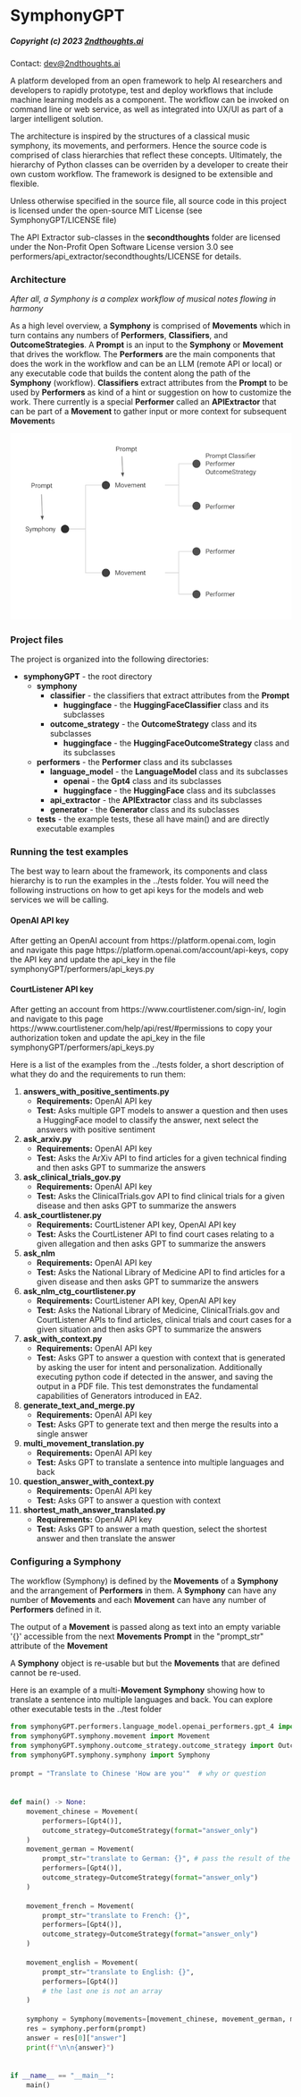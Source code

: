 # SymphonyGPT
##### Copyright (c) 2023 <a href=https://2ndthoughts.ai/>2ndthoughts.ai</a>
Contact: <a href=mailto:dev@2ndthoughts.ai>dev@2ndthoughts.ai</a>

<p>A platform developed from an open framework to help AI researchers and developers to rapidly prototype, test and
deploy workflows that include machine learning models as a component. The workflow can be invoked on command line or web service,
as well as integrated into UX/UI as part of a larger intelligent solution.</p>

<p>The architecture is inspired by the structures of a classical music symphony, its movements, and performers. Hence the
source code is comprised of class hierarchies that reflect these concepts. Ultimately, the hierarchy of Python classes can 
be overriden by a developer to create their own custom workflow. The framework is designed to be extensible and flexible.</p>

<p>Unless otherwise specified in the source file, all source code in this project is licensed under the open-source 
MIT License (see SymphonyGPT/LICENSE file)</p>

<p>The API Extractor sub-classes in the <b>secondthoughts</b> folder are licensed under the Non-Profit Open Software License 
version 3.0 see performers/api_extractor/secondthoughts/LICENSE for details.</p>

### Architecture
<p><i>After all, a Symphony is a complex workflow of musical notes flowing in harmony</i></p>
<p>As a high level overview, a <b>Symphony</b> is comprised of <b>Movements</b> which in turn contains any numbers of 
<b>Performers</b>, <b>Classifiers</b>, and <b>OutcomeStrategies</b>. A <b>Prompt</b> is an input to the <b>Symphony</b>
or <b>Movement</b> that drives the workflow. The <b>Performers</b> are the main components that
does the work in the workflow and can be an LLM (remote API or local) or any executable code that builds the content along 
the path of the <b>Symphony</b> (workflow).  <b>Classifiers</b> extract attributes from the <b>Prompt</b> to be used by
<b>Performers</b> as kind of a hint or suggestion on how to customize the work. There currently is a special <b>Performer</b>
called an <b>APIExtractor</b> that can be part of a <b>Movement</b> to gather input or more context for subsequent
<b>Movement</b>s</p>

![SymphonyGPT.png](images%2FSymphonyGPT.png)

### Project files
<p>The project is organized into the following directories:</p>

- <b>symphonyGPT</b> - the root directory
  - <b>symphony</b>
    - <b>classifier</b> - the classifiers that extract attributes from the <b>Prompt</b>
      - <b>huggingface</b> - the <b>HuggingFaceClassifier</b> class and its subclasses 
    - <b>outcome_strategy</b> - the <b>OutcomeStrategy</b> class and its subclasses
      - <b>huggingface</b> - the <b>HuggingFaceOutcomeStrategy</b> class and its subclasses
  - <b>performers</b> - the <b>Performer</b> class and its subclasses
    - <b>language_model</b> - the <b>LanguageModel</b> class and its subclasses
      - <b>openai</b> - the <b>Gpt4</b> class and its subclasses
      - <b>huggingface</b> - the <b>HuggingFace</b> class and its subclasses
    - <b>api_extractor</b> - the <b>APIExtractor</b> class and its subclasses
    - <b>generator</b> - the <b>Generator</b> class and its subclasses
  - <b>tests</b> - the example tests, these all have main() and are directly executable examples

### Running the test examples
<p>The best way to learn about the framework, its components and class hierarchy is to run the examples in the 
../tests folder. You will need the following instructions on how to get api keys for the models and web services
we will be calling.</p>

#### OpenAI API key
<p>After getting an OpenAI account from https://platform.openai.com, login and navigate this page 
https://platform.openai.com/account/api-keys, copy the API key and update the api_key in the file 
symphonyGPT/performers/api_keys.py</p>

#### CourtListener API key
<p>After getting an account from https://www.courtlistener.com/sign-in/, login and navigate to this page
https://www.courtlistener.com/help/api/rest/#permissions to copy your authorization token and update the api_key in
the file symphonyGPT/performers/api_keys.py</p>

<p>Here is a list of the examples from the ../tests folder, a short description of what they do and the requirements to 
run them:</p>

1. <b>answers_with_positive_sentiments.py</b>
    - <b>Requirements:</b> OpenAI API key
    - <b>Test:</b> Asks multiple GPT models to answer a question and then uses a HuggingFace model to classify the answer, next select the answers with positive sentiment
2. <b>ask_arxiv.py</b>
    - <b>Requirements:</b> OpenAI API key
    - <b>Test:</b> Asks the ArXiv API to find articles for a given technical finding and then asks GPT to summarize the answers
2. <b>ask_clinical_trials_gov.py</b>
    - <b>Requirements:</b> OpenAI API key
    - <b>Test:</b> Asks the ClinicalTrials.gov API to find clinical trials for a given disease and then asks GPT to summarize the answers
3. <b>ask_courtlistener.py</b>
    - <b>Requirements:</b> CourtListener API key, OpenAI API key
    - <b>Test:</b> Asks the CourtListener API to find court cases relating to a given allegation and then asks GPT to summarize the answers
4. <b>ask_nlm</b>
    - <b>Requirements:</b> OpenAI API key
    - <b>Test:</b> Asks the National Library of Medicine API to find articles for a given disease and then asks GPT to summarize the answers
5. <b>ask_nlm_ctg_courtlistener.py</b>
    - <b>Requirements:</b> CourtListener API key, OpenAI API key
    - <b>Test:</b> Asks the National Library of Medicine, ClinicalTrials.gov and CourtListener APIs to find articles, clinical trials and court cases for a given situation and then asks GPT to summarize the answers
6. <b>ask_with_context.py</b>
    - <b>Requirements:</b> OpenAI API key
    - <b>Test:</b> Asks GPT to answer a question with context that is generated by asking the user for intent and personalization.  Additionally executing python code if detected in the answer, and saving the output in a PDF file.  This test demonstrates the fundamental capabilities of Generators introduced in EA2.
7. <b>generate_text_and_merge.py</b>
    - <b>Requirements:</b> OpenAI API key
    - <b>Test:</b> Asks GPT to generate text and then merge the results into a single answer
7. <b>multi_movement_translation.py</b>
    - <b>Requirements:</b> OpenAI API key
    - <b>Test:</b> Asks GPT to translate a sentence into multiple languages and back
8. <b>question_answer_with_context.py</b>
    - <b>Requirements:</b> OpenAI API key
    - <b>Test:</b> Asks GPT to answer a question with context
9. <b>shortest_math_answer_translated.py</b>
    - <b>Requirements:</b> OpenAI API key
    - <b>Test:</b> Asks GPT to answer a math question, select the shortest answer and then translate the answer

### Configuring a Symphony
<p>The workflow (Symphony) is defined by the <b>Movements</b> of a <b>Symphony</b> and the arrangement of <b>Performers</b> in them.
A <b>Symphony</b> can have any number of <b>Movements</b> and each <b>Movement</b> can have any number of <b>Performers</b>
defined in it.</p>

<p>The output of a <b>Movement</b> is passed along as text into an empty variable '{}' accessible from the next 
<b>Movements</b> <b>Prompt</b> in the "prompt_str" attribute of the <b>Movement</b></p>

<p>A <b>Symphony</b> object is re-usable but but the <b>Movements</b> that are defined cannot be re-used.</p>

<p>Here is an example of a multi-<b>Movement</b> <b>Symphony</b> showing how to translate a sentence into multiple 
languages and back. You can explore other executable tests in the ../test folder</p>

```python
from symphonyGPT.performers.language_model.openai_performers.gpt_4 import Gpt4
from symphonyGPT.symphony.movement import Movement
from symphonyGPT.symphony.outcome_strategy.outcome_strategy import OutcomeStrategy
from symphonyGPT.symphony.symphony import Symphony

prompt = "Translate to Chinese 'How are you'"  # why or question


def main() -> None:
    movement_chinese = Movement(
        performers=[Gpt4()],
        outcome_strategy=OutcomeStrategy(format="answer_only")
    )
    movement_german = Movement(
        prompt_str="translate to German: {}", # pass the result of the previous movement to the next movement using {}
        performers=[Gpt4()],
        outcome_strategy=OutcomeStrategy(format="answer_only")
    )

    movement_french = Movement(
        prompt_str="translate to French: {}",
        performers=[Gpt4()],
        outcome_strategy=OutcomeStrategy(format="answer_only")
    )

    movement_english = Movement(
        prompt_str="translate to English: {}",
        performers=[Gpt4()]
        # the last one is not an array
    )

    symphony = Symphony(movements=[movement_chinese, movement_german, movement_french, movement_english])
    res = symphony.perform(prompt)
    answer = res[0]["answer"]
    print(f"\n\n{answer}")


if __name__ == "__main__":
    main()
```
